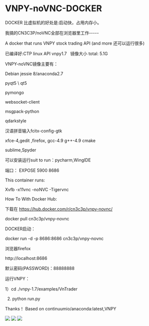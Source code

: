 # VNPY-noVNC-DOCKER

DOCKER 比虚拟机的好处是:启动快，占用内存小。

我搞的CN3C3P/noVNC全部在浏览器里工作-----

A docker that runs VNPY stock trading API (and more 还可以运行很多)

已编译好:CTP linux API vnpy1.7   镜像大小 total: 5.1G

VNPY-noVNC镜像主要有：

Debian jessie 8/anaconda2.7

pyqt5 \ qt5

pymongo

websocket-client

msgpack-python

qdarkstyle

汉语拼音输入fcitx-config-gtk

xfce-4,gedit ,firefox, gcc-4.9 g++-4.9 cmake

sublime,Spyder

可以安装运行suit to run：pycharm,WingIDE

端口： EXPOSE 5900 8686

This container runs:

Xvfb -x11vnc -noNVC -Tigervnc

How To With Docker Hub:

下载在  https://hub.docker.com/r/cn3c3p/vnpy-novnc/

docker pull cn3c3p/vnpy-novnc

DOCKER启动：

docker run -d -p 8686:8686 cn3c3p/vnpy-novnc

浏览器firefox

http://localhost:8686

默认密码(PASSWORD)：88888888

运行VNPY：

1）cd ./vnpy-1.7/examples/VnTrader

2) python run.py


Thanks！ Based on continuumio/anaconda:latest,VNPY

<img src="https://github.com/cn3c3p/VNPY-noVNC-DOCKER/blob/master/34d5393b55dc%200%20%20%20noVNC(4).jpg">

<img src="https://github.com/cn3c3p/VNPY-noVNC-DOCKER/blob/master/34d5393b55dc%200%20%20%20noVNC(3).jpg">

<img src="https://github.com/cn3c3p/VNPY-noVNC-DOCKER/blob/master/6ef80dd86a51%200%20%20%20noVNC(1).jpg">
